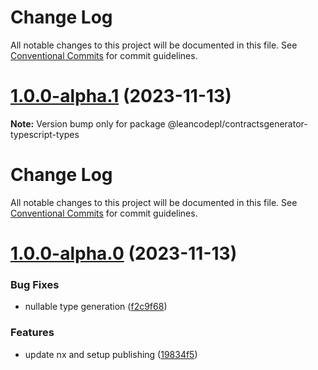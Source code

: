 # Change Log

All notable changes to this project will be documented in this file. See
[Conventional Commits](https://conventionalcommits.org) for commit guidelines.

# [1.0.0-alpha.1](https://github.com/leancodepl/contractsgenerator-typescript/compare/v1.0.0-alpha.0...v1.0.0-alpha.1) (2023-11-13)

**Note:** Version bump only for package @leancodepl/contractsgenerator-typescript-types

# Change Log

All notable changes to this project will be documented in this file. See
[Conventional Commits](https://conventionalcommits.org) for commit guidelines.

# [1.0.0-alpha.0](https://github.com/leancodepl/contractsgenerator-typescript/compare/v0.5.0-alpha.0...v1.0.0-alpha.0) (2023-11-13)

### Bug Fixes

- nullable type generation
  ([f2c9f68](https://github.com/leancodepl/contractsgenerator-typescript/commit/f2c9f682e28401a28dce075eefca6cf180ed15b1))

### Features

- update nx and setup publishing
  ([19834f5](https://github.com/leancodepl/contractsgenerator-typescript/commit/19834f5f8ab97c5d04a7d819eeabaa74a010ed51))

